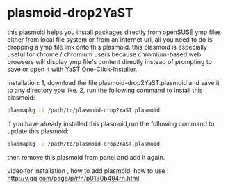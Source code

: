 plasmoid-drop2YaST
==================
this plasmoid helps you install packages directly from openSUSE ymp files either from local file system or from an internet url, all you need to do is dropping a ymp file link onto this plasmoid. this plasmoid is especially useful for chrome / chromium users because chromium-based web browsers will display ymp file's content directly instead of prompting to save or open it with YaST One-Click-Installer.


installation:
1, download the file plasmoid-drop2YaST.plasmoid and save it to any directory you like.
2, run the following command to install this plasmoid:
~~~sh
plasmapkg -i /path/to/plasmoid-drop2YaST.plasmoid
~~~

if you have already installed this plasmoid,run the following command to update this plasmoid:
~~~sh
plasmapkg -u /path/to/plasmoid-drop2YaST.plasmoid
~~~
then remove this plasmoid from panel and add it again.

video for installation , how to add plasmoid, how to use :
http://v.qq.com/page/p/r/n/p0130b494rn.html
